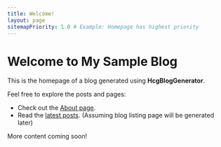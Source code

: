```yaml
---
title: Welcome!
layout: page
sitemapPriority: 1.0 # Example: Homepage has highest priority
---
```


# Welcome to My Sample Blog

This is the homepage of a blog generated using **HcgBlogGenerator**.

Feel free to explore the posts and pages:

*   Check out the [About page](/about/).
*   Read the [latest posts](/blog/). (Assuming blog listing page will be generated later)

More content coming soon!
